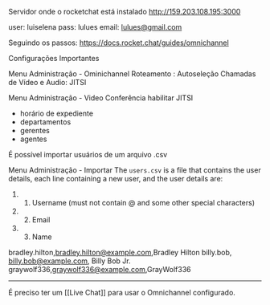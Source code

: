 
Servidor onde o rocketchat está instalado
http://159.203.108.195:3000

user: luiselena
pass: lulues
email: lulues@gmail.com

Seguindo os passos:
https://docs.rocket.chat/guides/omnichannel


Configurações Importantes

Menu Administração - Ominichannel
Roteamento : Autoseleção
Chamadas de Vídeo e Audio: JITSI

Menu Administração - Video Conferência
habilitar JITSI


- horário de expediente
- departamentos
- gerentes
- agentes


É possível importar usuários de um arquivo .csv

Menu Administração - Importar
The `users.csv` is a file that contains the user details, each line containing a new user, and the user details are:

1.  1. Username (must not contain @ and some other special characters)
2.  2. Email    
3.  3. Name
    
bradley.hilton,bradley.hilton@example.com,Bradley Hilton
billy.bob, billy.bob@example.com, Billy Bob Jr.
graywolf336,graywolf336@example.com,GrayWolf336

***
É preciso ter um [[Live Chat]] para usar o Omnichannel configurado. 
